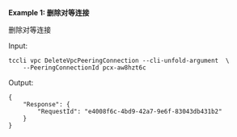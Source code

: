 **Example 1: 删除对等连接**

删除对等连接

Input: 

```
tccli vpc DeleteVpcPeeringConnection --cli-unfold-argument  \
    --PeeringConnectionId pcx-aw8hzt6c
```

Output: 
```
{
    "Response": {
        "RequestId": "e4008f6c-4bd9-42a7-9e6f-83043db431b2"
    }
}
```

